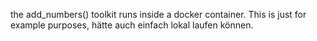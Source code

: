 the add_numbers() toolkit runs inside a docker container. This is just for example purposes, hätte auch einfach lokal laufen können. 